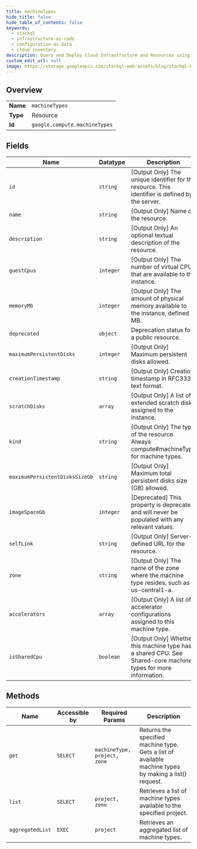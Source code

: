 ```yaml
---
title: machineTypes
hide_title: false
hide_table_of_contents: false
keywords:
  - stackql
  - infrastructure-as-code
  - configuration-as-data
  - cloud inventory
description: Query and Deploy Cloud Infrastructure and Resources using SQL
custom_edit_url: null
image: https://storage.googleapis.com/stackql-web-assets/blog/stackql-blog-post-featured-image.png
---
```

  
    

## Overview
<table><tbody>
<tr><td><b>Name</b></td><td><code>machineTypes</code></td></tr>
<tr><td><b>Type</b></td><td>Resource</td></tr>
<tr><td><b>Id</b></td><td><code>google.compute.machineTypes</code></td></tr>
</tbody></table>

## Fields
| Name | Datatype | Description |
| ---- | -------- | ----------- |
| `id` | `string` | [Output Only] The unique identifier for the resource. This identifier is defined by the server. |
| `name` | `string` | [Output Only] Name of the resource. |
| `description` | `string` | [Output Only] An optional textual description of the resource. |
| `guestCpus` | `integer` | [Output Only] The number of virtual CPUs that are available to the instance. |
| `memoryMb` | `integer` | [Output Only] The amount of physical memory available to the instance, defined in MB. |
| `deprecated` | `object` | Deprecation status for a public resource. |
| `maximumPersistentDisks` | `integer` | [Output Only] Maximum persistent disks allowed. |
| `creationTimestamp` | `string` | [Output Only] Creation timestamp in RFC3339 text format. |
| `scratchDisks` | `array` | [Output Only] A list of extended scratch disks assigned to the instance. |
| `kind` | `string` | [Output Only] The type of the resource. Always compute#machineType for machine types. |
| `maximumPersistentDisksSizeGb` | `string` | [Output Only] Maximum total persistent disks size (GB) allowed. |
| `imageSpaceGb` | `integer` | [Deprecated] This property is deprecated and will never be populated with any relevant values. |
| `selfLink` | `string` | [Output Only] Server-defined URL for the resource. |
| `zone` | `string` | [Output Only] The name of the zone where the machine type resides, such as us-central1-a. |
| `accelerators` | `array` | [Output Only] A list of accelerator configurations assigned to this machine type. |
| `isSharedCpu` | `boolean` | [Output Only] Whether this machine type has a shared CPU. See Shared-core machine types for more information. |
## Methods
| Name | Accessible by | Required Params | Description |
| ---- | ------------- | --------------- | ----------- |
| `get` | `SELECT` | `machineType, project, zone` | Returns the specified machine type. Gets a list of available machine types by making a list() request. |
| `list` | `SELECT` | `project, zone` | Retrieves a list of machine types available to the specified project. |
| `aggregatedList` | `EXEC` | `project` | Retrieves an aggregated list of machine types. |
